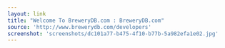 ```yaml
---
layout: link
title: "Welcome To BreweryDB.com : BreweryDB.com"
source: 'http://www.brewerydb.com/developers'
screenshot: 'screenshots/dc101a77-b475-4f10-b77b-5a982efa1e02.jpg'
---
```


